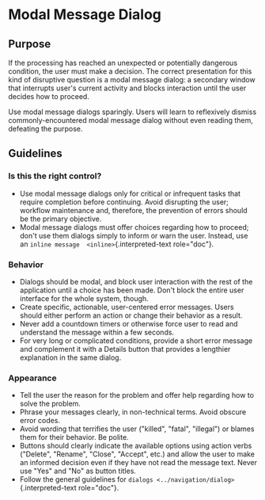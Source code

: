 Modal Message Dialog
====================

Purpose
-------

If the processing has reached an unexpected or potentially dangerous
condition, the user must make a decision. The correct presentation for
this kind of disruptive question is a modal message dialog: a secondary
window that interrupts user\'s current activity and blocks interaction
until the user decides how to proceed.

Use modal message dialogs sparingly. Users will learn to reflexively
dismiss commonly-encountered modal message dialog without even reading
them, defeating the purpose.

Guidelines
----------

### Is this the right control?

-   Use modal message dialogs only for critical or infrequent tasks that
    require completion before continuing. Avoid disrupting the user;
    workflow maintenance and, therefore, the prevention of errors should
    be the primary objective.
-   Modal message dialogs must offer choices regarding how to proceed;
    don't use them dialogs simply to inform or warn the user. Instead,
    use an `inline message  <inline>`{.interpreted-text role="doc"}.

### Behavior

-   Dialogs should be modal, and block user interaction with the rest of
    the application until a choice has been made. Don\'t block the
    entire user interface for the whole system, though.
-   Create specific, actionable, user-centered error messages. Users
    should either perform an action or change their behavior as a
    result.
-   Never add a countdown timers or otherwise force user to read and
    understand the message within a few seconds.
-   For very long or complicated conditions, provide a short error
    message and complement it with a Details button that provides a
    lengthier explanation in the same dialog.

### Appearance

-   Tell the user the reason for the problem and offer help regarding
    how to solve the problem.
-   Phrase your messages clearly, in non-technical terms. Avoid obscure
    error codes.
-   Avoid wording that terrifies the user (\"killed\", \"fatal\",
    \"illegal\") or blames them for their behavior. Be polite.
-   Buttons should clearly indicate the available options using action
    verbs (\"Delete\", \"Rename\", \"Close\", \"Accept\", etc.) and
    allow the user to make an informed decision even if they have not
    read the message text. Never use \"Yes\" and \"No\" as button
    titles.
-   Follow the general guidelines for
    `dialogs <../navigation/dialog>`{.interpreted-text role="doc"}.
